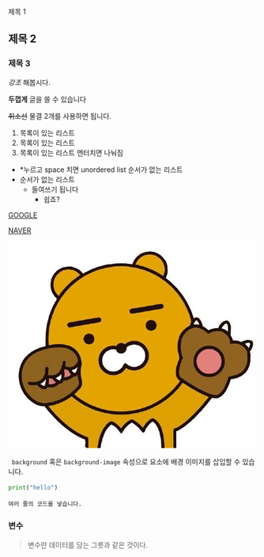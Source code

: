 제목 1



## 제목 2



### 제목 3



*강조* 해봅시다.

**두껍게** 글을 쓸 수 있습니다

~~취소선~~ 물결 2개를 사용하면 됩니다.



1. 목록이 있는 리스트
2. 목록이 있는 리스트
3. 목록이 있는 리스트 엔터치면 나눠짐



* *누르고 space 치면 unordered list 순서가 없는 리스트
* 순서가 없는 리스트
  * 들여쓰기 됩니다
    * 쉽죠?



[GOOGLE](https://google.com) 

[NAVER](https://naver.com "링크설명(title)을 작성하세요.") 



![中心 잡는 카카오 라이언…한한령 속 K캐릭터 열풍 이끈다 | 한경닷컴](markdown_test.assets/AA.19067065.1.jpg)











` background` 혹은 `background-image` 속성으로 요소에 배경 이미지를 삽입할 수 있습니다.



```python
print("hello")

여러 줄의 코드를 넣습니다.
```



### 변수

> 변수란 데이터를 담는 그릇과 같은 것이다.



